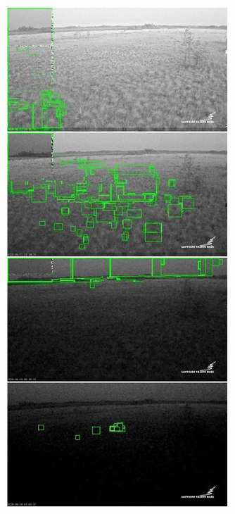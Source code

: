 ![20200617-221416-224421](in/20200617/20200617-221416-224421_0_.jpg)
![20200617-224426-231431](in/20200617/20200617-224426-231431_0_.jpg)
![20200617-231436-234441](in/20200617/20200617-231436-234441_0_.jpg)
![20200617-234446-000001](in/20200617/20200617-234446-000001_0_.jpg)
